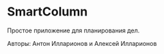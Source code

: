 # SmartColumn
Простое приложение для планирования дел.

Авторы: Антон Илларионов и Алексей Илларионов

